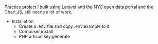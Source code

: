 Practice project i built using Laravel and the NYC open data portal and the Chart.JS, still needs a lot of work.

* Installation
    - Create a .env file and copy .env.example to it 
    - Composer install
    - PHP artisan key:generate
